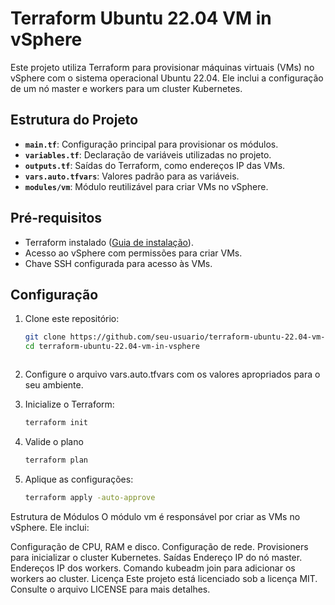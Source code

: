 # Terraform Ubuntu 22.04 VM in vSphere

Este projeto utiliza Terraform para provisionar máquinas virtuais (VMs) no vSphere com o sistema operacional Ubuntu 22.04. Ele inclui a configuração de um nó master e workers para um cluster Kubernetes.

## Estrutura do Projeto

- **`main.tf`**: Configuração principal para provisionar os módulos.
- **`variables.tf`**: Declaração de variáveis utilizadas no projeto.
- **`outputs.tf`**: Saídas do Terraform, como endereços IP das VMs.
- **`vars.auto.tfvars`**: Valores padrão para as variáveis.
- **`modules/vm`**: Módulo reutilizável para criar VMs no vSphere.

## Pré-requisitos

- Terraform instalado ([Guia de instalação](https://developer.hashicorp.com/terraform/tutorials)).
- Acesso ao vSphere com permissões para criar VMs.
- Chave SSH configurada para acesso às VMs.

## Configuração

1. Clone este repositório:
   ```bash
   git clone https://github.com/seu-usuario/terraform-ubuntu-22.04-vm-in-vsphere.git
   cd terraform-ubuntu-22.04-vm-in-vsphere



2. Configure o arquivo vars.auto.tfvars com os valores apropriados para o seu ambiente.

3. Inicialize o Terraform:
    ``` bash
    terraform init
4. Valide o plano

    ```bash
    terraform plan
5. Aplique as configurações:

    ```bash
    terraform apply -auto-approve
Estrutura de Módulos
O módulo vm é responsável por criar as VMs no vSphere. Ele inclui:

Configuração de CPU, RAM e disco.
Configuração de rede.
Provisioners para inicializar o cluster Kubernetes.
Saídas
Endereço IP do nó master.
Endereços IP dos workers.
Comando kubeadm join para adicionar os workers ao cluster.
Licença
Este projeto está licenciado sob a licença MIT. Consulte o arquivo LICENSE para mais detalhes.

